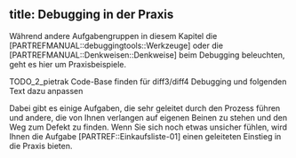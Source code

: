 title: Debugging in der Praxis
---
Während andere Aufgabengruppen in diesem Kapitel die [PARTREFMANUAL::debuggingtools::Werkzeuge] 
oder die [PARTREFMANUAL::Denkweisen::Denkweise] beim Debugging beleuchten, geht es hier um 
Praxisbeispiele.

TODO_2_pietrak Code-Base finden für diff3/diff4 Debugging und folgenden Text dazu anpassen

Dabei gibt es einige Aufgaben, die sehr geleitet durch den Prozess führen und andere, die von 
Ihnen verlangen auf eigenen Beinen zu stehen und den Weg zum Defekt zu finden.
Wenn Sie sich noch etwas unsicher fühlen, wird Ihnen die Aufgabe [PARTREF::Einkaufsliste-01] 
einen geleiteten Einstieg in die Praxis bieten.